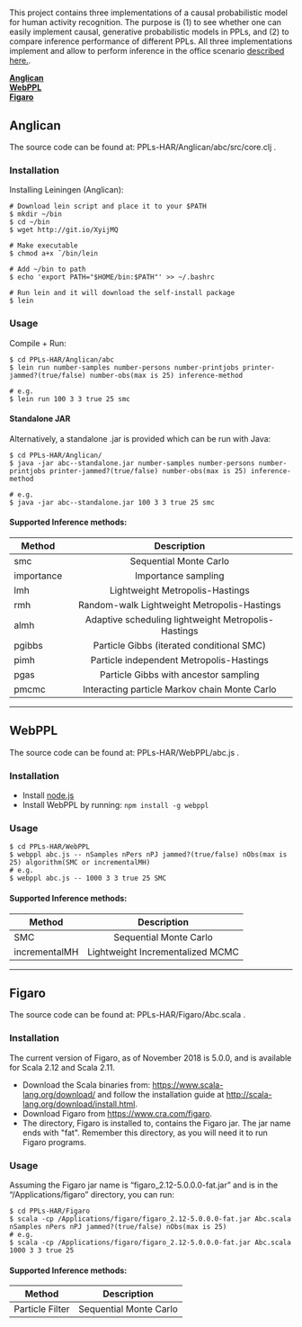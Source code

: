 #
This project contains three implementations of a causal probabilistic model for human activity recognition. The purpose is (1) to see whether one can easily implement causal, generative probabilistic models in PPLs, and (2) to compare inference performance of different PPLs. 
All three implementations implement and allow to perform inference in the office scenario [described here.](<https://dx.doi.org/10.1145/2370216.2370443>). 


**[Anglican](#Anglican)**<br>
**[WebPPL](#WebPPL)**<br>
**[Figaro](#Figaro)**<br>

## Anglican
The source code can be found at: PPLs-HAR/Anglican/abc/src/core.clj .
### Installation
Installing Leiningen (Anglican):
```shell
# Download lein script and place it to your $PATH
$ mkdir ~/bin
$ cd ~/bin
$ wget http://git.io/XyijMQ

# Make executable
$ chmod a+x ˜/bin/lein

# Add ~/bin to path
$ echo 'export PATH="$HOME/bin:$PATH"' >> ~/.bashrc

# Run lein and it will download the self-install package
$ lein
```
### Usage
Compile + Run:
```shell
$ cd PPLs-HAR/Anglican/abc
$ lein run number-samples number-persons number-printjobs printer-jammed?(true/false) number-obs(max is 25) inference-method

# e.g. 
$ lein run 100 3 3 true 25 smc
```

#### Standalone JAR
Alternatively, a standalone .jar is provided which can be run with Java:
```shell
$ cd PPLs-HAR/Anglican/
$ java -jar abc--standalone.jar number-samples number-persons number-printjobs printer-jammed?(true/false) number-obs(max is 25) inference-method

# e.g. 
$ java -jar abc--standalone.jar 100 3 3 true 25 smc
```

#### Supported Inference methods:
| Method       | Description         |
| ------------- |:-------------------------:|
| smc      |  Sequential Monte Carlo |
| importance      | Importance sampling     | 
| lmh | Lightweight Metropolis-Hastings      |
|   rmh    | Random-walk Lightweight Metropolis-Hastings  | 
|     almh  |  Adaptive scheduling lightweight Metropolis-Hastings | 
|    pgibbs   | Particle Gibbs (iterated conditional SMC)  | 
|   pimh    |  Particle independent Metropolis-Hastings | 
|   pgas    | 	Particle Gibbs with ancestor sampling  | 
|    pmcmc   |  	Interacting particle Markov chain Monte Carlo | 


--------------------------
## WebPPL
The source code can be found at: PPLs-HAR/WebPPL/abc.js .

### Installation
+ Install [node.js](<https://nodejs.org/en/>)
+ Install WebPPL by running: ``` npm install -g webppl ```

### Usage
```shell
$ cd PPLs-HAR/WebPPL
$ webppl abc.js -- nSamples nPers nPJ jammed?(true/false) nObs(max is 25) algorithm(SMC or incrementalMH)
# e.g. 
$ webppl abc.js -- 1000 3 3 true 25 SMC
```

#### Supported Inference methods:
| Method       | Description         |
| ------------- |:-------------------------:|
| SMC    |  Sequential Monte Carlo |
| incrementalMH      | Lightweight Incrementalized MCMC     | 

--------------------------

## Figaro
The source code can be found at: PPLs-HAR/Figaro/Abc.scala .

### Installation
The current version of Figaro, as of November 2018 is 5.0.0, and is available for Scala 2.12 and Scala 2.11.
+ Download the Scala binaries from: https://www.scala-lang.org/download/ and follow the installation guide at http://scala-lang.org/download/install.html.
+ Download Figaro from https://www.cra.com/figaro.
+ The directory, Figaro is installed to, contains the Figaro jar. The jar name ends with "fat". Remember this directory, as you will need it to run Figaro programs.

### Usage
Assuming the Figaro jar name is “figaro_2.12-5.0.0.0-fat.jar” and is in the “/Applications/figaro” directory, you can run:
```shell
$ cd PPLs-HAR/Figaro
$ scala -cp /Applications/figaro/figaro_2.12-5.0.0.0-fat.jar Abc.scala nSamples nPers nPJ jammed?(true/false) nObs(max is 25)
# e.g. 
$ scala -cp /Applications/figaro/figaro_2.12-5.0.0.0-fat.jar Abc.scala 1000 3 3 true 25
```
#### Supported Inference methods:
| Method       | Description         |
| ------------- |:-------------------------:|
| Particle Filter  |  Sequential Monte Carlo |
